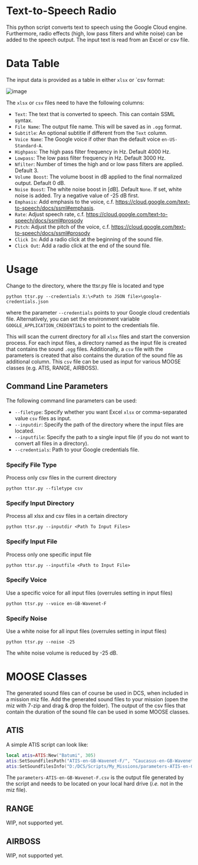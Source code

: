 # Text-to-Speech Radio
This python script converts text to speech using the Google Cloud engine. Furthermore, radio effects (high, low pass filters and white noise) can be added to the speech output.
The input text is read from an Excel or csv file.

# Data Table
The input data is provided as a table in either `xlsx` or `csv format:

![image](https://github.com/funkyfranky/MTTS/assets/28947887/79ca2b46-cd24-493e-84c4-598ef34b3958)

The `xlsx` or `csv` files need to have the following columns:
* `Text`: The text that is converted to speech. This can contain SSML syntax.
* `File Name`: The output file name. This will be saved as in `.ogg` format.
* `Subtitle`: An optional subtitle if different from the `Text` column.
* `Voice Name`: The Google voice if other than the default voice `en-US-Standard-A`.
* `Highpass`: The high pass filter frequency in Hz. Default 4000 Hz.
* `Lowpass`: The low pass filter frequency in Hz. Default 3000 Hz.
* `Nfilter`: Number of times the high and or low pass filters are applied. Default 3.
* `Volume Boost`: The volume boost in dB applied to the final normalized output. Default 0 dB.
* `Noise Boost`: The white noise boost in [dB]. Default `None`. If set, white noise is added. Try a negative value of -25 dB first.
* `Emphasis`: Add emphasis to the voice, c.f. https://cloud.google.com/text-to-speech/docs/ssml#emphasis.
* `Rate`: Adjust speech rate, c.f. https://cloud.google.com/text-to-speech/docs/ssml#prosody
* `Pitch`: Adjust the pitch of the voice, c.f. https://cloud.google.com/text-to-speech/docs/ssml#prosody
* `Click In`: Add a radio click at the beginning of the sound file.
* `Click Out`: Add a radio click at the end of the sound file.

# Usage
Change to the directory, where the ttsr.py file is located and type
```
python ttsr.py --credentials X:\<Path to JSON file>\google-credentials.json
```
where the parameter `--credentials` points to your Google cloud credentials file. Alternatively, you can set the environment variable `GOOGLE_APPLICATION_CREDENTIALS` to point to the credentials file.

This will scan the current directory for all `xlsx` files and start the conversion process.
For each input files, a directory named as the input file is created that contains the sound `.ogg` files.
Additionally, a `csv` file with the parameters is created that also contains the duration of the sound file as additional column.
This `csv` file can be used as input for various MOOSE classes (e.g. ATIS, RANGE, AIRBOSS).

## Command Line Parameters
The following command line parameters can be used:
* `--filetype`: Specify whether you want Excel `xlsx` or comma-separated value `csv` files as input.
* `--inputdir`: Specify the path of the directory where the input files are located.
* `--inputfile`: Specify the path to a single input file (if you do not want to convert all files in a directory).
* `--credentials`: Path to your Google credentials file.

### Specify File Type
Process only csv files in the current directory
```
python ttsr.py --filetype csv
```
### Specify Input Directory
Process all xlsx and csv files in a certain directory
```
python ttsr.py --inputdir <Path To Input Files>
```
### Specify Input File
Process only one specific input file
```
python ttsr.py --inputfile <Path to Input File>
```
### Specify Voice
Use a specific voice for all input files (overrules setting in input files)
```
python ttsr.py --voice en-GB-Wavenet-F
```
### Specify Noise
Use a white noise for all input files (overrules setting in input files)
```
python ttsr.py --noise -25
```
The white noise volume is reduced by -25 dB.

# MOOSE Classes
The generated sound files can of course be used in DCS, when included in a mission miz file. Add the generated sound files to your mission (open the miz with 7-zip and drag & drop the folder).
The output of the csv files that contain the duration of the sound file can be used in some MOOSE classes.

## ATIS
A simple ATIS script can look like:
```lua
local atis=ATIS:New("Batumi", 305)  
atis:SetSoundfilesPath("ATIS-en-GB-Wavenet-F/", "Caucasus-en-GB-Wavenet-F/", "NATO Alphabet-en-GB-Wavenet-F/")
atis:SetSoundfilesInfo("D:/DCS/Scripts/My_Missions/parameters-ATIS-en-GB-Wavenet-F.csv")
```
The `parameters-ATIS-en-GB-Wavenet-F.csv` is the output file generated by the script and needs to be located on your local hard drive (*i.e.* not in the miz file).
## RANGE
WIP, not supported yet.

## AIRBOSS
WIP, not supported yet.
